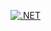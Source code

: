 [![.NET](https://github.com/Bruini/IntegrationTests/actions/workflows/dotnet.yml/badge.svg?branch=master)](https://github.com/Bruini/IntegrationTests/actions/workflows/dotnet.yml)
